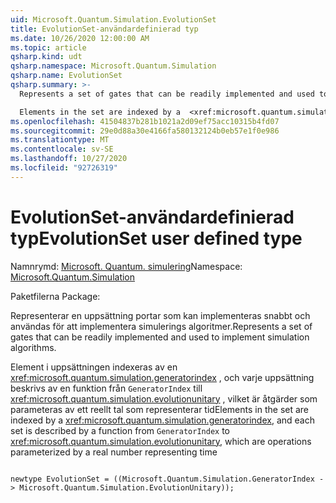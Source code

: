 ```yaml
---
uid: Microsoft.Quantum.Simulation.EvolutionSet
title: EvolutionSet-användardefinierad typ
ms.date: 10/26/2020 12:00:00 AM
ms.topic: article
qsharp.kind: udt
qsharp.namespace: Microsoft.Quantum.Simulation
qsharp.name: EvolutionSet
qsharp.summary: >-
  Represents a set of gates that can be readily implemented and used to implement simulation algorithms.

  Elements in the set are indexed by a  <xref:microsoft.quantum.simulation.generatorindex>, and each set is described by a function from `GeneratorIndex` to  <xref:microsoft.quantum.simulation.evolutionunitary>, which are operations parameterized by a real number representing time
ms.openlocfilehash: 41504837b281b1021a2d09ef75acc10315b4fd07
ms.sourcegitcommit: 29e0d88a30e4166fa580132124b0eb57e1f0e986
ms.translationtype: MT
ms.contentlocale: sv-SE
ms.lasthandoff: 10/27/2020
ms.locfileid: "92726319"
---
```

# <a name="evolutionset-user-defined-type"></a><span data-ttu-id="411ac-102">EvolutionSet-användardefinierad typ</span><span class="sxs-lookup"><span data-stu-id="411ac-102">EvolutionSet user defined type</span></span>

<span data-ttu-id="411ac-103">Namnrymd: [Microsoft. Quantum. simulering](xref:Microsoft.Quantum.Simulation)</span><span class="sxs-lookup"><span data-stu-id="411ac-103">Namespace: [Microsoft.Quantum.Simulation](xref:Microsoft.Quantum.Simulation)</span></span>

<span data-ttu-id="411ac-104">Paketfilerna [](https://nuget.org/packages/)</span><span class="sxs-lookup"><span data-stu-id="411ac-104">Package: [](https://nuget.org/packages/)</span></span>


<span data-ttu-id="411ac-105">Representerar en uppsättning portar som kan implementeras snabbt och användas för att implementera simulerings algoritmer.</span><span class="sxs-lookup"><span data-stu-id="411ac-105">Represents a set of gates that can be readily implemented and used to implement simulation algorithms.</span></span>

<span data-ttu-id="411ac-106">Element i uppsättningen indexeras av en  <xref:microsoft.quantum.simulation.generatorindex> , och varje uppsättning beskrivs av en funktion från `GeneratorIndex` till  <xref:microsoft.quantum.simulation.evolutionunitary> , vilket är åtgärder som parameteras av ett reellt tal som representerar tid</span><span class="sxs-lookup"><span data-stu-id="411ac-106">Elements in the set are indexed by a  <xref:microsoft.quantum.simulation.generatorindex>, and each set is described by a function from `GeneratorIndex` to  <xref:microsoft.quantum.simulation.evolutionunitary>, which are operations parameterized by a real number representing time</span></span>

```qsharp

newtype EvolutionSet = ((Microsoft.Quantum.Simulation.GeneratorIndex -> Microsoft.Quantum.Simulation.EvolutionUnitary));
```

